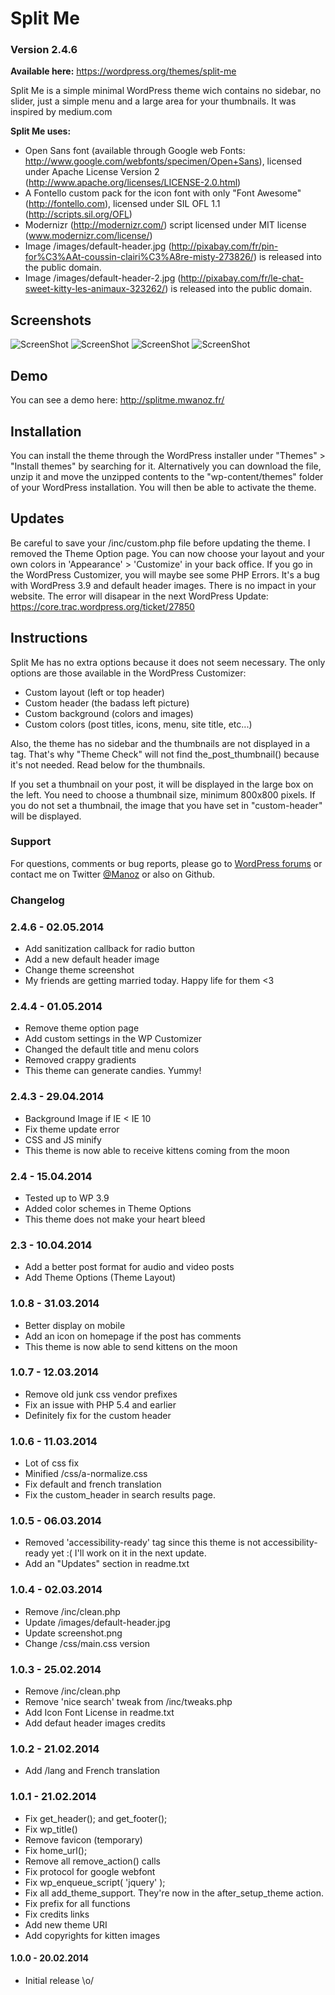 Split Me
========

### Version 2.4.6

**Available here:** https://wordpress.org/themes/split-me

Split Me is a simple minimal WordPress theme wich contains no sidebar, no slider, just a simple menu and a large area for your thumbnails. It was inspired by medium.com

**Split Me uses:**
* Open Sans font (available through Google web Fonts: http://www.google.com/webfonts/specimen/Open+Sans), licensed under Apache License Version 2 (http://www.apache.org/licenses/LICENSE-2.0.html)
* A Fontello custom pack for the icon font with only "Font Awesome" (http://fontello.com), licensed under SIL OFL 1.1 (http://scripts.sil.org/OFL)
* Modernizr (http://modernizr.com/) script licensed under MIT license (www.modernizr.com/license/)
* Image /images/default-header.jpg (http://pixabay.com/fr/pin-for%C3%AAt-coussin-clairi%C3%A8re-misty-273826/) is released into the public domain.
* Image /images/default-header-2.jpg (http://pixabay.com/fr/le-chat-sweet-kitty-les-animaux-323262/) is released into the public domain.

## Screenshots

![ScreenShot](https://raw.githubusercontent.com/Manoz/split-me/master/screenshots/screen-1.png)
![ScreenShot](https://raw.githubusercontent.com/Manoz/split-me/master/screenshots/screen-2.png)
![ScreenShot](https://raw.githubusercontent.com/Manoz/split-me/master/screenshots/screen-5.png)
![ScreenShot](https://raw.githubusercontent.com/Manoz/split-me/master/screenshots/screen-6.png)

## Demo

You can see a demo here: http://splitme.mwanoz.fr/

## Installation

You can install the theme through the WordPress installer under "Themes" > "Install themes" by searching for it.
Alternatively you can download the file, unzip it and move the unzipped contents to the "wp-content/themes" folder
of your WordPress installation. You will then be able to activate the theme.

## Updates

Be careful to save your /inc/custom.php file before updating the theme.
I removed the Theme Option page. You can now choose your layout and your own colors in 'Appearance' > 'Customize' in your back office.
If you go in the WordPress Customizer, you will maybe see some PHP Errors. It's a bug with WordPress 3.9 and default header images. There is no impact in your website. The error will disapear in the next WordPress Update: https://core.trac.wordpress.org/ticket/27850

## Instructions

Split Me has no extra options because it does not seem necessary.
The only options are those available in the WordPress Customizer:
* Custom layout (left or top header)
* Custom header (the badass left picture)
* Custom background (colors and images)
* Custom colors (post titles, icons, menu, site title, etc...)

Also, the theme has no sidebar and the thumbnails are not displayed in a <img> tag. That's why "Theme Check" will not find the_post_thumbnail() because it's not needed. Read below for the thumbnails.

If you set a thumbnail on your post, it will be displayed in the large box on the left. You need to choose a thumbnail size, minimum 800x800 pixels.
If you do not set a thumbnail, the image that you have set in "custom-header" will be displayed.

### Support

For questions, comments or bug reports, please go to [WordPress forums](http://wordpress.org/support/theme/split-me) or contact me on Twitter [@Manoz](http://www.twitter.com/Manoz) or also on Github.

### Changelog

### 2.4.6 - 02.05.2014
* Add sanitization callback for radio button
* Add a new default header image
* Change theme screenshot
* My friends are getting married today. Happy life for them <3

### 2.4.4 - 01.05.2014
* Remove theme option page
* Add custom settings in the WP Customizer
* Changed the default title and menu colors
* Removed crappy gradients
* This theme can generate candies. Yummy!

### 2.4.3 - 29.04.2014
* Background Image if IE < IE 10
* Fix theme update error
* CSS and JS minify
* This theme is now able to receive kittens coming from the moon

### 2.4 - 15.04.2014
* Tested up to WP 3.9
* Added color schemes in Theme Options
* This theme does not make your heart bleed

### 2.3 - 10.04.2014
* Add a better post format for audio and video posts
* Add Theme Options (Theme Layout)

### 1.0.8 - 31.03.2014
* Better display on mobile
* Add an icon on homepage if the post has comments
* This theme is now able to send kittens on the moon

### 1.0.7 - 12.03.2014
* Remove old junk css vendor prefixes
* Fix an issue with PHP 5.4 and earlier
* Definitely fix for the custom header

### 1.0.6 - 11.03.2014
* Lot of css fix
* Minified /css/a-normalize.css
* Fix default and french translation
* Fix the custom_header in search results page.

### 1.0.5 - 06.03.2014
* Removed 'accessibility-ready' tag since this theme is not accessibility-ready yet :( I'll work on it in the next update.
* Add an "Updates" section in readme.txt

### 1.0.4 - 02.03.2014
* Remove /inc/clean.php
* Update /images/default-header.jpg
* Update screenshot.png
* Change /css/main.css version

### 1.0.3 - 25.02.2014
* Remove /inc/clean.php
* Remove 'nice search' tweak from /inc/tweaks.php
* Add Icon Font License in readme.txt
* Add defaut header images credits

### 1.0.2 - 21.02.2014
* Add /lang and French translation

### 1.0.1 - 21.02.2014
* Fix get_header(); and get_footer();
* Fix wp_title()
* Remove favicon (temporary)
* Fix home_url();
* Remove all remove_action() calls
* Fix protocol for google webfont
* Fix wp_enqueue_script( 'jquery' );
* Fix all add_theme_support. They're now in the after_setup_theme action.
* Fix prefix for all functions
* Fix credits links
* Add new theme URI
* Add copyrights for kitten images

#### 1.0.0 - 20.02.2014
* Initial release \o/
